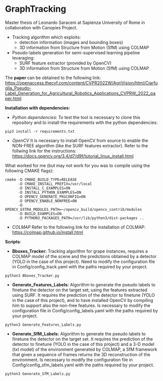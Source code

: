 # GraphTracking

Master thesis of Leonardo Saraceni at Sapienza University of Rome in collaboration with Canopies Project.

* Tracking algorithm which exploits:
    * detection information (images and bounding boxes)
    * 3D information from Structure from Motion (SfM) using COLMAP
* Pseudo-labels generation for semi-supervised learning pipeline levaraging:
    * SURF feature extractor (provided by OpenCV)
    * 3D information from Structure from Motion (SfM) using COLMAP

The <strong> paper </strong> can be obtained to the following link:
https://openaccess.thecvf.com/content/CVPR2022W/AgriVision/html/Ciarfuglia_Pseudo-Label_Generation_for_Agricultural_Robotics_Applications_CVPRW_2022_paper.html

<strong>Installation with dependencies:</strong>

* <em>Python dependencies:</em>
To test the tool is necessary to clone this repository and to install the requirements with the python dependencies:
```
pip3 install -r requirements.txt
```

* <em>OpenCV</em>
It is necessary to install OpenCV from source to enable the NON-FREE algorithm (like the SURF features extractor). Refer to the follwing link for the instructions:
https://docs.opencv.org/3.4/d7/d9f/tutorial_linux_install.html

What worked for me (but may not work for you was to compile using the following CMAKE flags):
```
cmake -D CMAKE_BUILD_TYPE=RELEASE
      -D CMAKE_INSTALL_PREFIX=/usr/local
      -D INSTALL_C_EXAMPLES=ON
      -D INSTALL_PYTHON_EXAMPLES=ON
      -D OPENCV_GENERATE_PKGCONFIG=ON
      -D OPENCV_ENABLE_NONFREE=ON
      -D OPENCV_EXTRA_MODULES_PATH=~/opencv_build/opencv_contrib/modules
      -D BUILD_EXAMPLES=ON
      -D PYTHON3_PACKAGES_PATH=/usr/lib/python3/dist-packages ..
```

* <em>COLMAP</em>
Refer to the following link for the installation of COLMAP:
https://colmap.github.io/install.html


<strong>Scripts</strong>:
* <strong>Bboxes_Tracker:</strong> Tracking algorithm for grape instances, requires a COLMAP model of the scene and the predictions obtained by a detector (YOLO in the case of this project). Need to modify the configuration file in Config/config_track.yaml with the paths required by your project.
```
python3 Bboxes_Tracker.py
```
* <strong>Generate_Features_Labels:</strong> Algorithm to generate the pseudo labels to finetune the detector on the target set, using the features extracted using SURF. It requires the prediction of the detector to finetune (YOLO in the case of this project), and to have installed OpenCV by compiling him to support also the non-free features.
Is necessary to modify the configuration file in Config/config_labels.yaml with the paths required by your project.
```
python3 Generate_Features_Labels.py
```
* <strong>Generate_SfM_Labels:</strong> Algorithm to generate the pseudo labels to finetune the detector on the target set. It requires the prediction of the detector to finetune (YOLO in the case of this project) and a 3-D model (txt model) of the environment generated by COLMAP, a SfM framework that given a sequence of frames returns the 3D reconstruction of the environment.
Is necessary to modify the configuration file in Config/config_sfm_labels.yaml with the paths required by your project.
```
python3 Generate_SfM_Labels.py
```




